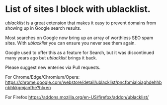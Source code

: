# List of sites I block with ublacklist.

*ublacklist* is a great extension that makes it easy to prevent domains from
showing up in Google search results. 

Most searches on Google now bring up an array of worthless SEO spam sites. 
With *ublacklist* you can ensure you never see them again. 

Google used to offer this as a feature for Search, but it was discontinued 
many years ago but *ublacklist* brings it back.

Please suggest new enteries via Pull requests.

For Chrome/Edge/Chromium/Opera:
https://chrome.google.com/webstore/detail/ublacklist/pncfbmialoiaghdehhbnbhkkgmjanfhe?hl=en

For Firefox
https://addons.mozilla.org/en-US/firefox/addon/ublacklist/

